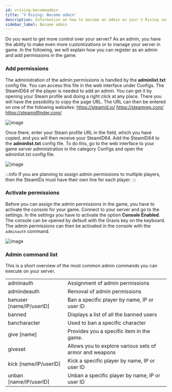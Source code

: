 ```yaml
---
id: vrising-becomeadmin
title: 'V Rising: Become admin'
description: Information on how to become an admin on your V Rising server at ZAP-Hosting - ZAP-Hosting.com documentation
sidebar_label: Become admin
---
```


Do you want to get more control over your server? As an admin, you have the ability to make even more customizations or to manage your server in game. In the following, we will explain how you can register as an admin and add permissions in the game. 

### Add permissions

The administration of the admin permissions is handled by the **adminlist.txt** config file. You can access this file in the web interface under Configs. The SteamID64 of the player is needed to add an admin. You can get it by opening your Steam profile and doing a right click at any place. There you will have the possibility to copy the page URL. The URL can then be entered on one of the following websites: https://steamid.io/ https://steamrep.com/ https://steamidfinder.com/ 

![image](https://user-images.githubusercontent.com/26007280/190596090-43982c79-be63-43ae-8191-0c1616b7253e.png)

Once there, enter your Steam profile URL in the field, which you have copied, and you will then receive your SteamID64. Add the SteamID64 to the **adminlist.txt** config file. To do this, go to the web interface to your game server administration in the category Configs and open the adminlist.txt config file. 

![image](https://user-images.githubusercontent.com/26007280/190596127-d35f62f3-ef68-4d3d-b1fe-d0cbb3522276.png)

:::info
If you are planning to assign admin permissions to multiple players, then the SteamIDs must have their own line for each player. 
:::

### Activate permissions

Before you can assign the admin permissions in the game, you have to activate the console for your game. Connect to your server and go to the settings. In the settings you have to activate the option **Console Enabled**. The console can be opened by default with the Gravis key on the keyboard. The admin permissions can then be activated in the console with the `adminauth` command. 

![image](https://user-images.githubusercontent.com/26007280/190596168-424a0e6b-bfb0-4f01-90ad-78c52151ba92.png)


### Admin command list

This is a short overview of the most common admin commands you can execute on your server. 

|                          |                                                         |
| ------------------------ | ------------------------------------------------------- |
| adminauth                | Assignment of admin permissions                         |
| admindeauth              | Removal of admin permissions                            |
| banuser [name/IP/userID] | Ban a specific player by name, IP or user ID            |
| banned                   | Displays a list of all the banned users                 |
| bancharacter             | Used to ban a specific character                        |
| give [name]              | Provides you a specific item in the game.               |
| giveset                  | Allows you to explore various sets of armor and weapons |
| kick [name/IP/userID]    | Kick a specific player by name, IP or user ID           |
| unban [name/IP/userID]   | Unban a specific player by name, IP or user ID          |
